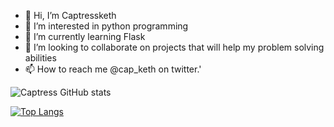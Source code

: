 - 👋 Hi, I’m Captressketh
- 👀 I’m interested in python programming
- 🌱 I’m currently learning Flask
- 💞️ I’m looking to collaborate on projects that will help my problem solving abilities
- 📫 How to reach me @cap_keth on twitter.'


 ![Captress GitHub stats](https://github-readme-stats.vercel.app/api?username=Captressketh001&show_icons=true&theme=radical)

 [![Top Langs](https://github-readme-stats.vercel.app/api/top-langs/?username=Captressketh001&langs_count=10)](https://github.com/anuraghazra/github-readme-stats)

<!---
Captressketh001/Captressketh001 is a ✨ special ✨ repository because its `README.md` (this file) appears on your GitHub profile.
You can click the Preview link to take a look at your changes.
--->
